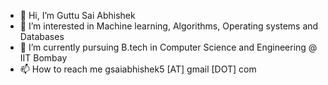- 👋 Hi, I’m Guttu Sai Abhishek
- 👀 I’m interested in Machine learning, Algorithms, Operating systems and Databases 
- 🌱 I’m currently pursuing B.tech in Computer Science and Engineering @ IIT Bombay
- 📫 How to reach me gsaiabhishek5 [AT] gmail [DOT] com
 
<!---
gsaiabhishek/gsaiabhishek is a ✨ special ✨ repository because its `README.md` (this file) appears on your GitHub profile.
You can click the Preview link to take a look at your changes.
--->
